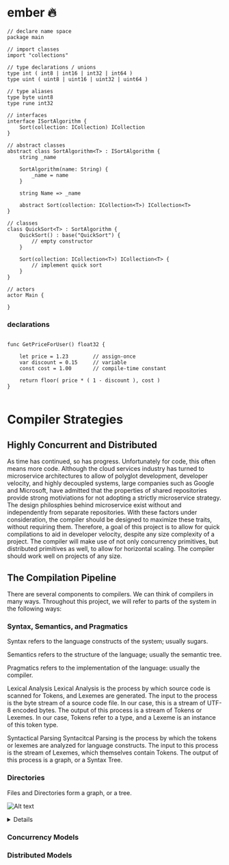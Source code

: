 # ember 🔥

```
// declare name space
package main

// import classes
import "collections"

// type declarations / unions
type int ( int8 | int16 | int32 | int64 )
type uint ( uint8 | uint16 | uint32 | uint64 )

// type aliases
type byte uint8
type rune int32

// interfaces
interface ISortAlgorithm {
    Sort(collection: ICollection) ICollection 
}

// abstract classes 
abstract class SortAlgorithm<T> : ISortAlgorithm {
    string _name

    SortAlgorithm(name: String) {
        _name = name
    }

    string Name => _name

    abstract Sort(collection: ICollection<T>) ICollection<T>
}

// classes
class QuickSort<T> : SortAlgorithm {
    QuickSort() : base("QuickSort") {
        // empty constructor
    } 

    Sort(collection: ICollection<T>) ICollection<T> {
        // implement quick sort
    }
}

// actors
actor Main {

}
```



### declarations

```

func GetPriceForUser() float32 {

    let price = 1.23        // assign-once 
    var discount = 0.15     // variable
    const cost = 1.00       // compile-time constant

    return floor( price * ( 1 - discount ), cost )
}


```

# Compiler Strategies

## Highly Concurrent and Distributed

As time has continued, so has progress. Unfortunately for code, this often means more code. Although the cloud services industry has turned to microservice architectures to allow of polyglot development, developer velocity, and highly decoupled systems, large companies such as Google and Microsoft, have admitted that the properties of shared repositories provide strong motiviations for not adopting a strictly microservice strategy. The design philosphies behind microservice exist without and independently from separate repositories. With these factors under consideration, the compiler should be designed to maximize these traits, without requiring them. Therefore, a goal of this project is to allow for quick compilations to aid in developer velocity, despite any size complexity of a project. The compiler will make use of not only concurrency primitives, but distributed primitives as well, to allow for horizontal scaling. The compiler should work well on projects of any size.

## The Compilation Pipeline

There are several components to compilers. We can think of compilers in many ways. Throughout this project, we will refer to parts of the system in the following ways:

### Syntax, Semantics, and Pragmatics

Syntax refers to the language constructs of the system; usually sugars.

Semantics refers to the structure of the language; usually the semantic tree. 

Pragmatics refers to the implementation of the language: usually the compiler.


Lexical Analysis
Lexical Analysis is the process by which source code is scanned for Tokens, and Lexemes are generated. The input to the process is the byte stream of a source code file. In our case, this is a stream of UTF-8 encoded bytes. The output of this process is a stream of Tokens or Lexemes. In our case, Tokens refer to a type, and a Lexeme is an instance of this token type.

Syntactical Parsing
Syntacitcal Parsing is the process by which the tokens or lexemes are analyzed for language constructs. The input to this process is the stream of Lexemes, which themselves contain Tokens. The output of this process is a graph, or a Syntax Tree.

### Directories

Files and Directories form a graph, or a tree. 


![Alt text]()
<details> 

digraph G { DIRECTORY [shape=box]; FILE; source [shape=box]; component1 [shape=box]; component2 [shape=box]; component3 [shape=box]; c3subdir1 [shape=box]; c3subdir2 [shape=box]; source -> component1; source -> component2; source -> component3; component1 -> c1file1; component1 -> c1file2; component2 -> c2file1; component2 -> c2file2; component2 -> c2file3; component3 -> c3file1; component3 -> c3subdir1; component3 -> c3subdir2; c3subdir1 -> c3sd1file1; c3subdir1 -> c3sd1file2; c3subdir1 -> c3sd1file3; c3subdir2 -> c3sd2file1; }
</details>

### Concurrency Models

### Distributed Models
